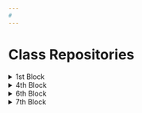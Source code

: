 ```yaml
---
#
---
```


# Class Repositories

<details>
  <summary>1st Block</summary>
  
  * [Peyton A]()
  * [Leah B.](https://github.com/LarielBird)
  * [Jacob B](https://github.com/FastAndTheCurious)
  * [Dylan C.](https://github.com/DYLANCASTR0)
  * [Joshua C.](https://github.com/j0shua-c)
  * [Owen C.]()
  * [Joshua C.]()
  * [Michiko D.](https://github.com/MichikoDamian)
  * [Aiden D.]()
  * [Brian G.]()
  * [Alexander H.]()
  * [Anthony H.]()
  * [Dionte H.](https://github.com/K-dion)
  * [Kayla J.]()
  * [Gilbert L.]()
  * [Russell P.](https://github.com/RussellPavledakes)
  * [Jordan P.]()
  * [Logan R.]()
  * [Ryan R.]()
  * [Riley R.](https://github.com/xLuna844x)
  * [David S.]()
  * [Cadan S.]()
  * [Don S.]()
  * [Courtney S.](https://github.com/stasio9884)
  * [CJ V.]()
  * [Sawyer W.](https://github.com/Ninjamonkey3904)
 
</details>

<details>
  <summary>4th Block</summary>
 
  * [Madison A.](https://github.com/wowitsmadiao)
  * [Isaac B.](https://github.com/IkeyoBrownyo)
  * [Devin E.](https://github.com/ZeXaLGit)
  * [Emma H.](https://github.com/fcr-harris)
  * [Brett K.](https://github.com/MP-PocketNinja)
  * [Orin L.](https://github.com/illphoenix360)
  * [Sadie S.](https://github.com/SShadduck13)
  * [Jesse T.](https://github.com/CountMyGwap)
  * [Hema T.](https://github.com/Kurdistan2004)
  * [Douglas U.](https://github.com/DouglasUrner)
  * [Quinn S.](https://github.com/QuinnSuligoy)
  
</details>

<details>
  <summary>6th Block</summary>
  
  * [Isaac C.](https://github.com/IsaacCottrell)
  * [Phillip H.](https://github.com/Phillip43210)
  * [Zackary H.](https://github.com/ZackaryHowell)
  * [Thomas K.](https://github.com/Kay9000)
  * [Lukas P.](https://github.com/LukasPaulus)
  * [Douglas U.](https://github.com/DouglasUrner)
  * [Vincent Z.](https://github.com/vincentz321)
    
</details>

<details>
  <summary>7th Block</summary>
  
  * [Miguel A.](https://github.com/Miguel-Ed)
  * [Cam'ron C.](https://github.com/JustAnAverageCam)
  * [Sam C-M.](https://github.com/smill6044)
  * [Riley F.](https://github.com/RileyForsland)
  * [Bain H.](https://github.com/Good2Know73)
  * [Benimyn H.](https://github.com/benjimyn)
  * [Ian H.](https://github.com/MKDreadSword)
  * [Reilly K.]()
  * [Jeremiah L.](https://github.com/lens5753)
  * [Maximus M.](https://github.com/Merc4952)
  * [Alexander M.](https://github.com/AlexanderPMorrison)
  * [Shane P.](https://github.com/Zendofot)
  * [Theron P.](https://github.com/Stampers)
  * [Cody S.](https://github.com/CodyF16)
  * [Kayden W.](https://github.com/ShadowCharmer21)
  * [Tyler W.](https://github.com/Tylerchow303)
  
</details>

